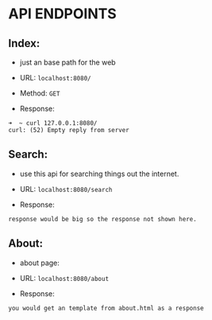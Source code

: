 # API ENDPOINTS

## Index:
- just an base path for the web 
- URL: ```localhost:8080/```
- Method: ```GET```

- Response:
```
➜  ~ curl 127.0.0.1:8080/
curl: (52) Empty reply from server
```

## Search:
- use this api for searching things out the internet.
- URL: ```localhost:8080/search```

- Response:
```
response would be big so the response not shown here.
```

## About:
- about page:
- URL: ```localhost:8080/about```

- Response:
```
you would get an template from about.html as a response
```